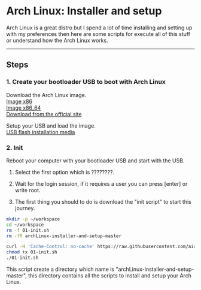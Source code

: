 # Arch Linux: Installer and setup

Arch Linux is a great distro but I spend a lot of time installing and setting up with my preferences then here are some scripts for execute all of this stuff or understand how the Arch Linux works.

---

## Steps
### 1. Create your bootloader USB to boot with Arch Linux

Download the Arch Linux image.<br>
[Image x86](http://mirror.rackspace.com/archlinux/iso/latest/arch/boot/intel_ucode.img)<br>
[Image x86_64](http://mirror.rackspace.com/archlinux/iso/latest/arch/boot/x86_64/archiso.img)<br>
[Download from the official site](https://www.archlinux.org/download/)<br>

Setup your USB and load the image.<br>
[USB flash installation media](https://wiki.archlinux.org/index.php/USB_flash_installation_media)


### 2. Init
Reboot your computer with your bootloader USB and start with the USB.

1. Select the first option which is ????????.

2. Wait for the login session, if it requires a user you can press [enter] or write root.

3. The first thing you should to do is download the "init script" to start this journey.<br>
```sh
mkdir -p ~/workspace
cd ~/workspace
rm -f 01-init.sh
rm -fR archLinux-installer-and-setup-master

curl -H 'Cache-Control: no-cache' https://raw.githubusercontent.com/airvzxf/archLinux-installer-and-setup/master/01-init/01-init.sh > 01-init.sh
chmod +x 01-init.sh
./01-init.sh
```

This script create a directory which name is "archLinux-installer-and-setup-master", this directory contains all the scripts to install and setup your Arch Linux.
